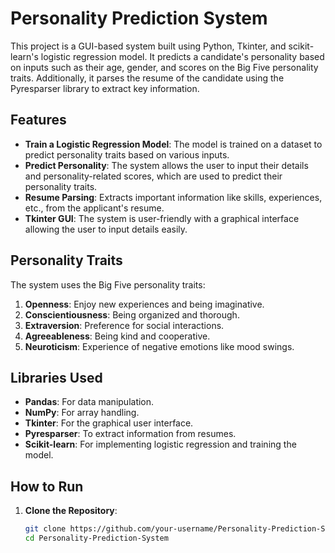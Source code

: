 # Personality Prediction System

This project is a GUI-based system built using Python, Tkinter, and scikit-learn's logistic regression model. It predicts a candidate's personality based on inputs such as their age, gender, and scores on the Big Five personality traits. Additionally, it parses the resume of the candidate using the Pyresparser library to extract key information.

## Features

- **Train a Logistic Regression Model**: The model is trained on a dataset to predict personality traits based on various inputs.
- **Predict Personality**: The system allows the user to input their details and personality-related scores, which are used to predict their personality traits.
- **Resume Parsing**: Extracts important information like skills, experiences, etc., from the applicant's resume.
- **Tkinter GUI**: The system is user-friendly with a graphical interface allowing the user to input details easily.

## Personality Traits

The system uses the Big Five personality traits:
1. **Openness**: Enjoy new experiences and being imaginative.
2. **Conscientiousness**: Being organized and thorough.
3. **Extraversion**: Preference for social interactions.
4. **Agreeableness**: Being kind and cooperative.
5. **Neuroticism**: Experience of negative emotions like mood swings.

## Libraries Used

- **Pandas**: For data manipulation.
- **NumPy**: For array handling.
- **Tkinter**: For the graphical user interface.
- **Pyresparser**: To extract information from resumes.
- **Scikit-learn**: For implementing logistic regression and training the model.

## How to Run

1. **Clone the Repository**:
   ```bash
   git clone https://github.com/your-username/Personality-Prediction-System.git
   cd Personality-Prediction-System
